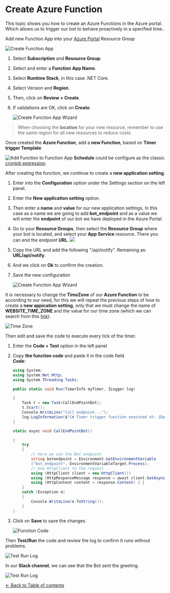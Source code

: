 # Create Azure Function
This topic shows you how to create an Azure Functions in the Azure portal. Which allows us to trigger our bot to behave proactively in a specified time.. 

Add new Function App into your [Azure Portal](https://portal.azure.com/) Resource Group

![Create Function App](images/create-function-app.png)

1. Select **Subscription** and **Resource Group**.
1. Select and enter a **Function App Name**.
1. Select **Runtime Stack**, in this case .NET Core.
1. Select Version and **Region**.
1. Then, click on **Review + Create**.
1. If validations are OK, click on **Create**.

    
    ![Create Function App Wizard](images/create-function-app-wizard.png)

> When choosing the **location** for your new resource, remember to use the same region for all new resources to reduce costs.

 Once created the **Azure Function**, add a **new Function**, based on **Timer trigger Template**

![Add Function to Function App](images/add-function-to-function-app.png)
    **Schedule** could be configure as the classic [cronjob expression](https://docs.microsoft.com/en-us/azure/azure-functions/functions-bindings-timer?tabs=csharp#ncrontab-expressions).

After creating the function, we continue to create a **new application setting**.
1. Enter into the **Configuration** option under the Settings section on the left panel.
1. Enter the **New application setting** option.
1. Then enter a **name** and **value** for our new application settings. In this case as a name we are going to add **bot_endpoint** and as a value we will enter the **endpoint** of our bot we have deployed in the Azure Portal.
1. Go to your **Resource Groups**, then select the **Resource Group** where your bot is located, and select your **App Service** resource. There you can end the endpoint **URL**.
     ![](images/endpoint_bot.png)
1. Copy the URL and add the following "/api/notify". Remaining as: **URL/api/notify**.
1. And we click on **Ok** to confirm the creation.
1. Save the new configuration

    ![Create Function App Wizard](images/applicaction-setting.png)

It is necessary to change the **TimeZone** of our **Azure Function** to be according to our need, for this we will repeat the previous steps of how to create a **new appication setting**, only that we must change the name of **WEBSITE_TIME_ZONE** and the value for our time zone (which we can search from this [link](https://docs.microsoft.com/en-us/windows-hardware/manufacture/desktop/default-time-zones)).  

![Time Zone](images/time-zone.png)


Then edit and save the code to execute every tick of the timer.   

1. Enter the **Code + Test** option in the left panel
1. Copy **the function code** and paste it in the code field.  
**Code**:

    ```C#
    using System;
    using System.Net.Http;
    using System.Threading.Tasks;

    public static void Run(TimerInfo myTimer, ILogger log)

    {
        Task t = new Task(CallEndPointBot);
        t.Start();
        Console.WriteLine("Call endpoint...");
        log.LogInformation($"C# Timer trigger function executed at: {DateTime.Now}");
    }

    static async void CallEndPointBot()

    {
        try
        {
            // Here we use the Bot endpoint
            string botendpoint = Environment.GetEnvironmentVariable
            ("bot_endpoint", EnvironmentVariableTarget.Process);
            // Use HttpClient to the request
            using (HttpClient client = new HttpClient())
            using (HttpResponseMessage response = await client.GetAsync(botendpoint))
            using (HttpContent content = response.Content) { }
        }
        catch (Exception e)
        {
            Console.WriteLine(e.ToString());
        }
    }
    ```
1. Click on **Save** to save the changes.


      ![Function Code](images/function-code.png)

Then **Test/Run** the code and review the log to confirm it runs without problems.

![Test Run Log](images/test-run-log.png)

In our **Slack channel**, we can see that the Bot sent the greeting.

![Test Run Log](images/test-birthday-bot.png)




[← Back to Table of contents](README.md#table-of-contents)
